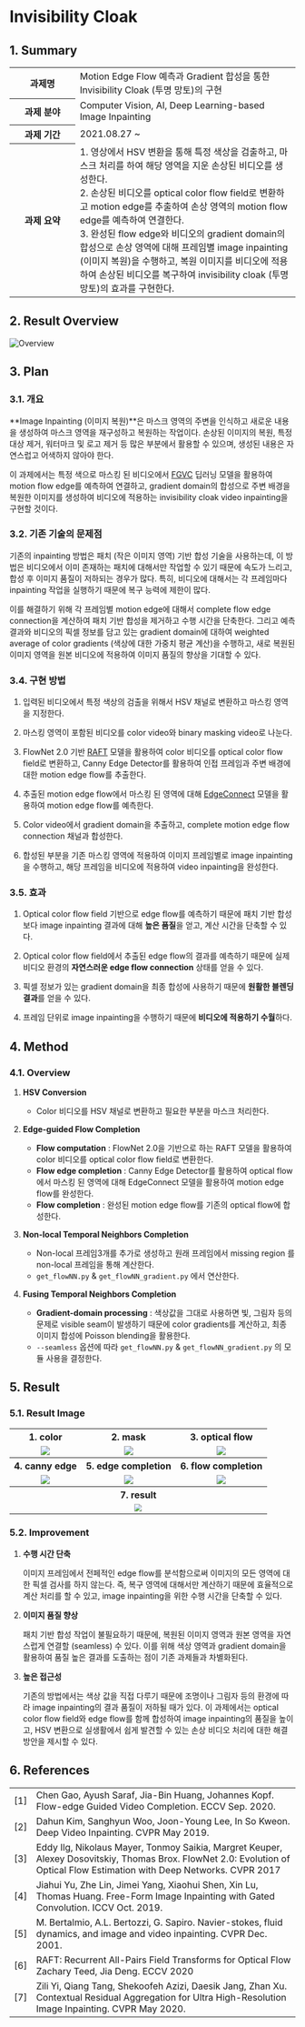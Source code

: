 # Invisibility Cloak



## 1. Summary



<table>
    <tr>
        <th align="center" width="100px">과제명</th>
        <td>Motion Edge Flow 예측과 Gradient 합성을 통한 Invisibility Cloak (투명 망토)의 구현</td>
    </tr>
    <tr>
    	<th align="center">과제 분야</th>
        <td>Computer Vision, AI, Deep Learning-based Image Inpainting</td>
    </tr>
    <tr>
        <th align="center">과제 기간</th>
        <td>2021.08.27 ~ </td>
    </tr>
    <tr>
    	<th align="center">과제 요약</th>
        <td>1. 영상에서 HSV 변환을 통해 특정 색상을 검출하고, 마스크 처리를 하여 해당 영역을 지운 손상된 비디오를 생성한다.<br>2. 손상된 비디오를 optical color flow field로 변환하고 motion edge를 추출하여 손상 영역의 motion flow edge를 예측하여 연결한다.<br>3. 완성된 flow edge와 비디오의 gradient domain의 합성으로 손상 영역에 대해 프레임별 image inpainting (이미지 복원)을 수행하고, 복원 이미지를 비디오에 적용하여 손상된 비디오를 복구하여 invisibility cloak (투명 망토)의 효과를 구현한다.</td>
    </tr>
</table>




## 2. Result Overview



![Overview](./f250_compare.gif)





## 3. Plan



### 3.1. 개요

**Image Inpainting (이미지 복원)**은 마스크 영역의 주변을 인식하고 새로운 내용을 생성하여 마스크 영역을 재구성하고 복원하는 작업이다. 손상된 이미지의 복원, 특정 대상 제거, 워터마크 및 로고 제거 등 많은 부분에서 활용할 수 있으며, 생성된 내용은 자연스럽고 어색하지 않아야 한다.

이 과제에서는 특정 색으로 마스킹 된 비디오에서 [FGVC](https://github.com/vt-vl-lab/FGVC) 딥러닝 모델을 활용하여 motion flow edge를 예측하여 연결하고, gradient domain의 합성으로 주변 배경을 복원한 이미지를 생성하여 비디오에 적용하는 invisibility cloak video inpainting을 구현할 것이다.



### 3.2. 기존 기술의 문제점

기존의 inpainting 방법은 패치 (작은 이미지 영역) 기반 합성 기술을 사용하는데, 이 방법은 비디오에서 이미 존재하는 패치에 대해서만 작업할 수 있기 때문에 속도가 느리고, 합성 후 이미지 품질이 저하되는 경우가 많다. 특히, 비디오에 대해서는 각 프레임마다 inpainting 작업을 실행하기 때문에 복구 능력에 제한이 많다.

이를 해결하기 위해 각 프레임별 motion edge에 대해서 complete flow edge connection을 계산하여 패치 기반 합성을 제거하고 수행 시간을 단축한다. 그리고 예측 결과와 비디오의 픽셀 정보를 담고 있는 gradient domain에 대하여 weighted average of color gradients (색상에 대한 가중치 평균 계산)을 수행하고, 새로 복원된 이미지 영역을 원본 비디오에 적용하여 이미지 품질의 향상을 기대할 수 있다.



### 3.4. 구현 방법

1. 입력된 비디오에서 특정 색상의 검출을 위해서 HSV 채널로 변환하고 마스킹 영역을 지정한다.
2. 마스킹 영역이 포함된 비디오를 color video와 binary masking video로 나눈다.
3. FlowNet 2.0 기반 [RAFT](https://github.com/princeton-vl/RAFT) 모델을 활용하여 color 비디오를 optical color flow field로 변환하고, Canny Edge Detector를 활용하여 인접 프레임과 주변 배경에 대한 motion edge flow를 추출한다.
4. 추출된 motion edge flow에서 마스킹 된 영역에 대해 [EdgeConnect](https://github.com/knazeri/edge-connect) 모델을 활용하여 motion edge flow를 예측한다.

5. Color video에서 gradient domain을 추출하고, complete motion edge flow connection 채널과 합성한다.
6. 합성된 부분을 기존 마스킹 영역에 적용하여 이미지 프레임별로 image inpainting을 수행하고, 해당 프레임을 비디오에 적용하여 video inpainting을 완성한다.



### 3.5. 효과

1. Optical color flow field 기반으로 edge flow를 예측하기 때문에 패치 기반 합성보다 image inpainting 결과에 대해 **높은 품질**을 얻고, 계산 시간을 단축할 수 있다.

2. Optical color flow field에서 추출된 edge flow의 결과를 예측하기 때문에 실제 비디오 환경의 **자연스러운 edge flow connection** 상태를 얻을 수 있다.

3. 픽셀 정보가 있는 gradient domain을 최종 합성에 사용하기 때문에 **원활한 블렌딩 결과**를 얻을 수 있다.

4. 프레임 단위로 image inpainting을 수행하기 때문에 **비디오에 적용하기 수월**하다.





## 4. Method



### 4.1. Overview

1. **HSV Conversion**

   - Color 비디오를 HSV 채널로 변환하고 필요한 부분을 마스크 처리한다.
2. **Edge-guided Flow Completion**
   - **Flow computation** : FlowNet 2.0을 기반으로 하는 RAFT 모델을 활용하여 color 비디오를 optical color flow field로 변환한다.
   - **Flow edge completion** : Canny Edge Detector를 활용하여 optical flow에서 마스킹 된 영역에 대해 EdgeConnect 모델을 활용하여 motion edge flow를 완성한다.
   - **Flow completion** : 완성된 motion edge flow를 기존의 optical flow에 합성한다.
3. **Non-local Temporal Neighbors Completion**
   - Non-local 프레임3개를 추가로 생성하고 원래 프레임에서 missing region 를 non-local 프레임을 통해 계산한다.
   - `get_flowNN.py` & `get_flowNN_gradient.py` 에서 연산한다.
4. **Fusing Temporal Neighbors Completion**
   - **Gradient-domain processing** : 색상값을 그대로 사용하면 빛, 그림자 등의 문제로 visible seam이 발생하기 때문에 color gradients를 계산하고, 최종 이미지 합성에 Poisson blending을 활용한다.
   - `--seamless` 옵션에 따라 `get_flowNN.py` & `get_flowNN_gradient.py` 의 모듈 사용을 결정한다.





## 5. Result



### 5.1. Result Image

<table>
    <tr align="center">
    	<th>1. color</th>
        <th>2. mask</th>
        <th>3. optical flow</th>
    </tr>
    <tr align="center">
        <td><img src=".\1_color.png" /></td>
        <td><img src=".\2_mask.png" /></td>
        <td><img src=".\3_optical_flow.png" /></td>
    </tr>
    <tr align="center">
    	<th>4. canny edge</th>
        <th>5. edge completion</th>
        <th>6. flow completion</th>
    </tr>
    <tr align="center">
        <td><img src=".\4_canny_edge.png" /></td>
        <td><img src=".\5_edge_completion.png" /></td>
        <td><img src=".\6_flow_completion.png" /></td>
    </tr>
    <tr align="center">
    	<th colspan="3">7. result</th>
    </tr>
    <tr align="center">
    	<td colspan="3"><img src=".\7_result.png" style="zoom: 80%;" /></td>
    </tr>
</table>



### 5.2. Improvement

1. **수행 시간 단축**

   이미지 프레임에서 전페적인 edge flow를 분석함으로써 이미지의 모든 영역에 대한 픽셀 검사를 하지 않는다. 즉, 복구 영역에 대해서만 계산하기 때문에 효율적으로 계산 처리를 할 수 있고, image inpainting을 위한 수행 시간을 단축할 수 있다.

2. **이미지 품질 향상**

   패치 기반 합성 작업이 불필요하기 때문에, 복원된 이미지 영역과 원본 영역을 자연스럽게 연결할 (seamless) 수 있다. 이를 위해 색상 영역과 gradient domain을 활용하여 품질 높은 결과를 도출하는 점이 기존 과제들과 차별화된다.

3. **높은 접근성**

   기존의 방법에서는 색상 값을 직접 다루기 때문에 조명이나 그림자 등의 환경에 따라 image inpainting의 결과 품질이 저하될 때가 있다. 이 과제에서는 optical color flow field와 edge flow를 함께 합성하여 image inpainting의 품질을 높이고, HSV 변환으로 실생활에서 쉽게 발견할 수 있는 손상 비디오 처리에 대한 해결 방안을 제시할 수 있다.





## 6. References



<table>
    <tr>
    	<td>[1]</td>
        <td>Chen Gao, Ayush Saraf, Jia-Bin Huang, Johannes Kopf. Flow-edge Guided
Video Completion. ECCV Sep. 2020.</td>
    </tr>
    <tr>
    	<td>[2]</td>
        <td>Dahun Kim, Sanghyun Woo, Joon-Young Lee, In So Kweon. Deep Video
Inpainting. CVPR May 2019.</td>
    </tr>
    <tr>
    	<td>[3]</td>
        <td>Eddy Ilg, Nikolaus Mayer, Tonmoy Saikia, Margret Keuper, Alexey Dosovitskiy,
Thomas Brox. FlowNet 2.0: Evolution of Optical Flow Estimation with Deep
Networks. CVPR 2017</td>
    </tr>
    <tr>
        <td>[4]</td>
        <td>Jiahui Yu, Zhe Lin, Jimei Yang, Xiaohui Shen, Xin Lu, Thomas Huang.
Free-Form Image Inpainting with Gated Convolution. ICCV Oct. 2019.</td>
    </tr>
    <tr>
    	<td>[5]</td>
        <td>M. Bertalmio, A.L. Bertozzi, G. Sapiro. Navier-stokes, fluid dynamics, and
image and video inpainting. CVPR Dec. 2001.</td>
    </tr>
    <tr>
    	<td>[6]</td>
        <td>RAFT: Recurrent All-Pairs Field Transforms for Optical Flow
Zachary Teed, Jia Deng. ECCV 2020</td>
    </tr>
    <tr>
    	<td>[7]</td>
        <td>Zili Yi, Qiang Tang, Shekoofeh Azizi, Daesik Jang, Zhan Xu. Contextual
Residual Aggregation for Ultra High-Resolution Image Inpainting. CVPR May
2020.</td>
    </tr>
</table>




